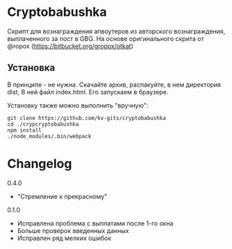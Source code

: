 # Cryptobabushka

Скрипт для вознаграждения апвоутеров из авторского вознаграждения, выплаченного за пост в GBG.
На основе оригинального скрита от @ropox (https://bitbucket.org/gropox/otkat)

## Установка

В принципе - не нужна. Скачайте архив, распакуйте, в нем директория dist,
В ней файл index.html. Его запускаем в браузере.

Установку также можно выполнить "вручную":

```
git clone https://github.com/kv-gits/cryptobabushka
cd ./crypcryptobabushka
npm install
./node_modules/.bin/webpack
```


# Changelog

0.4.0
- "Стремление к прекрасному"

0.1.0
- Исправлена проблема с выплатами после 1-го окна
- Больше проверок введенных данных
- Исправлен ряд мелких ошибок
